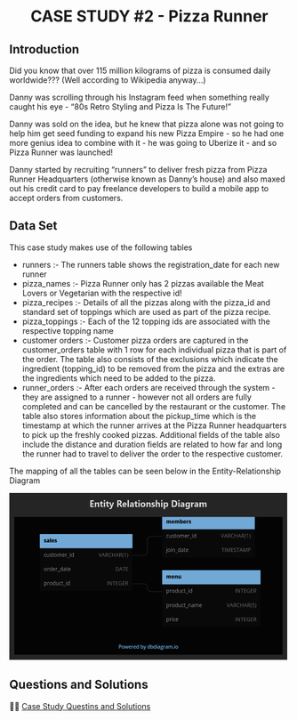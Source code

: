 <h1 align="center">CASE STUDY #2 - Pizza Runner</h1>

## Introduction
Did you know that over 115 million kilograms of pizza is consumed daily worldwide??? (Well according to Wikipedia anyway…)

Danny was scrolling through his Instagram feed when something really caught his eye - “80s Retro Styling and Pizza Is The Future!”

Danny was sold on the idea, but he knew that pizza alone was not going to help him get seed funding to expand his new Pizza Empire - so he had one more genius idea to combine with it - he was going to Uberize it - and so Pizza Runner was launched!

Danny started by recruiting “runners” to deliver fresh pizza from Pizza Runner Headquarters (otherwise known as Danny’s house) and also maxed out his credit card to pay freelance developers to build a mobile app to accept orders from customers.

## Data Set
This case study makes use of the following tables
- runners :- The runners table shows the registration_date for each new runner
- pizza_names :-  Pizza Runner only has 2 pizzas available the Meat Lovers or Vegetarian with the respective id!
- pizza_recipes :- Details of all the pizzas along with the pizza_id and standard set of toppings which are used as part of the pizza recipe.
- pizza_toppings :- Each of the 12 topping ids are associated with the respective topping name
- customer orders :- Customer pizza orders are captured in the customer_orders table with 1 row for each individual pizza that is part of the order. The table also consists of the exclusions which indicate the ingredient (topping_id) to be removed from the pizza and the extras are the ingredients which need to be added to the pizza.
- runner_orders :- After each orders are received through the system - they are assigned to a runner - however not all orders are fully completed and can be cancelled by the restaurant or the customer. The table also stores information about the pickup_time which is the timestamp at which the runner arrives at the Pizza Runner headquarters to pick up the freshly cooked pizzas. Additional fields of the table also include the distance and duration fields are related to how far and long the runner had to travel to deliver the order to the respective customer.

The mapping of all the tables can be seen below in the Entity-Relationship Diagram

<img src = "https://github.com/ShrutiL1396/SQL/blob/main/Case%20Studies/8-Week-SQL-Challenge/Case_Study_1/Images/Case_study.PNG" width="500" height="300" />

## Questions and Solutions
🍣🍚 [Case Study Questins and Solutions](https://github.com/ShrutiL1396/SQL/blob/main/Case%20Studies/8-Week-SQL-Challenge/Case_Study_1/Danny's_Diner.md)
